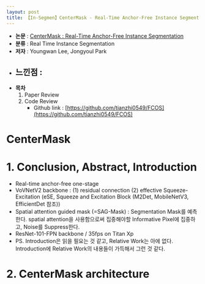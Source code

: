 ```yaml
---
layout: post
title: 【In-Segmen】CenterMask - Real-Time Anchor-Free Instance Segmentation
---
```


- **논문** : [CenterMask : Real-Time Anchor-Free Instance Segmentation](https://arxiv.org/abs/1911.06667)
- **분류** : Real Time Instance Segmentation
- **저자** : Youngwan Lee, Jongyoul Park
- **느낀점 :** 
  - 
- **목차**
  1. Paper Review
  2. Code Review
     - Github link : [https://github.com/tianzhi0549/FCOS](https://github.com/tianzhi0549/FCOS)



# CenterMask

# 1. Conclusion, Abstract, Introduction

- Real-time anchor-free one-stage
- VoVNetV2 backbone : (1) residual connection (2) effective Squeeze-Excitation (eSE, Squeeze and Excitation Block (M2Det, MobileNetV3, EfficientDet 참조))
- Spatial attention guided mask (=SAG-Mask) : Segmentation Mask를 예측한다. spatial attention을 사용함으로써 집중해야할 Informative Pixel에 집중하고, Noise를 Suppress한다. 
- ResNet-101-FPN backbone / 35fps on Titan Xp
- PS. Introduction은 읽을 필요는 것 같고, Relative Work는 아에 없다. Introduction에 Relative Work의 내용들이 가득해서 그런 것 같다. 



# 2. CenterMask architecture

